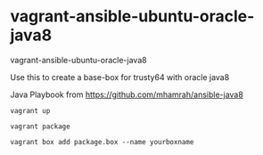 # vagrant-ansible-ubuntu-oracle-java8
vagrant-ansible-ubuntu-oracle-java8

Use this to create a base-box for trusty64 with oracle java8

Java Playbook from https://github.com/mhamrah/ansible-java8

    vagrant up

    vagrant package

    vagrant box add package.box --name yourboxname

